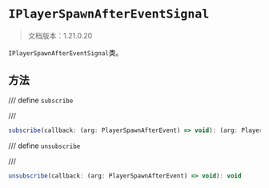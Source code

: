 # `IPlayerSpawnAfterEventSignal`

> 文档版本：1.21.0.20

`IPlayerSpawnAfterEventSignal`类。

## 方法

/// define
`subscribe`


///

```js
subscribe(callback: (arg: PlayerSpawnAfterEvent) => void): (arg: PlayerSpawnAfterEvent) => void
```


/// define
`unsubscribe`


///

```js
unsubscribe(callback: (arg: PlayerSpawnAfterEvent) => void): void
```

